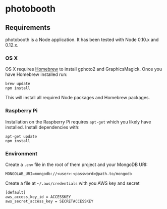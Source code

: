 # photobooth

## Requirements

photobooth is a Node application. It has been tested with Node 0.10.x and 0.12.x.

### OS X

OS X requires [Homebrew](http://brew.sh/) to install gphoto2 and GraphicsMagick. Once you have Homebrew installed run:
```
brew update
npm install
```
This will install all required Node packages and Homebrew packages.

### Raspberry Pi

Installation on the Raspberry Pi requires `apt-get` which you likely have installed. Install dependencies with:
```
apt-get update
npm install
```

### Environment
Create a `.env` file in the root of them project and your MongoDB URI:
```
MONGOLAB_URI=mongodb://<user>:<password>@path.to/mongodb
```

Create a file at `~/.aws/credentials` with you AWS key and secret
```
[default]
aws_access_key_id = ACCESSKEY
aws_secret_access_key = SECRETACCESSKEY
```

